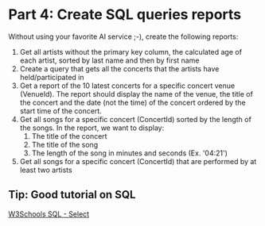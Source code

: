 # Part 4: Create SQL queries reports

Without using your favorite AI service ;-), create the following reports:

   1. Get all artists without the primary key column, the calculated age of each artist,
   sorted by last name and then by first name
   2. Create a query that gets all the concerts that the artists have held/participated in
   3. Get a report of the 10 latest concerts for a specific concert venue (VenueId).
   The report should display the name of the venue, the title of the concert and the
   date (not the time) of the concert ordered by the start time of the concert.
   4. Get all songs for a specific concert (ConcertId) sorted by the length of the songs.
   In the report, we want to display:
      1. The title of the concert
      2. The title of the song
      3. The length of the song in minutes and seconds (Ex. '04:21')
   5. Get all songs for a specific concert (ConcertId) that are performed by at least two artists

## Tip: Good tutorial on SQL

 [W3Schools SQL - Select](https://www.w3schools.com/sql/sql_select.asp)

